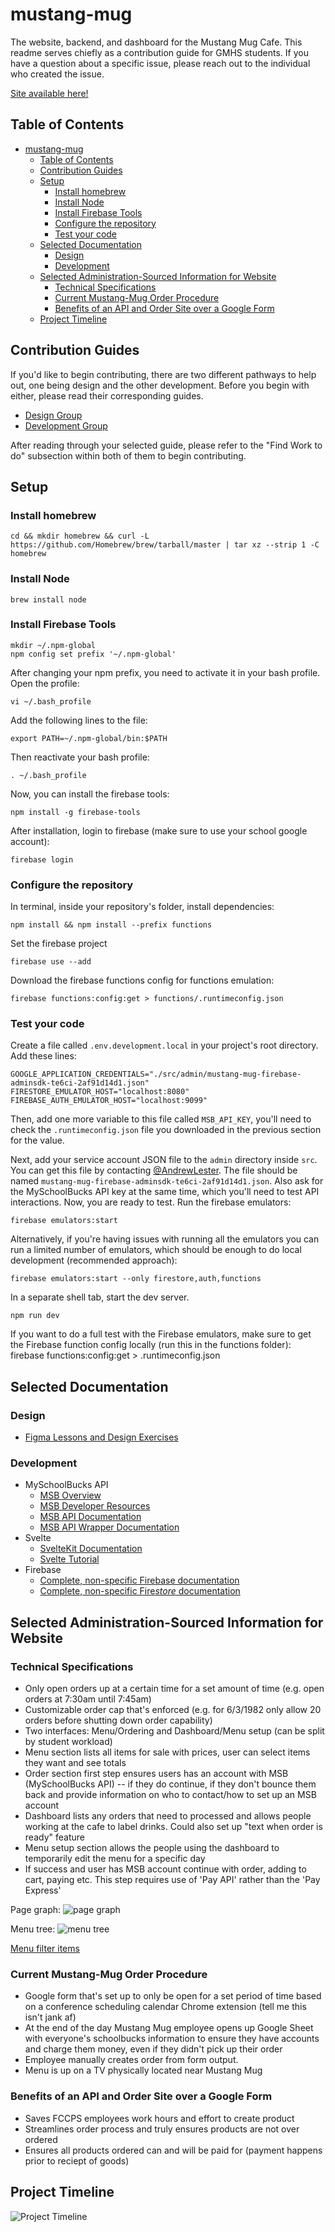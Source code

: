 # mustang-mug

The website, backend, and dashboard for the Mustang Mug Cafe. This readme serves chiefly as a contribution guide for GMHS students. If you have a question about a specific issue, please reach out to the individual who created the issue.

[Site available here!](https://mustang-mug.web.app/)

## Table of Contents

- [mustang-mug](#mustang-mug)
  - [Table of Contents](#table-of-contents)
  - [Contribution Guides](#contribution-guides)
  - [Setup](#setup)
    - [Install homebrew](#install-homebrew)
    - [Install Node](#install-node)
    - [Install Firebase Tools](#install-firebase-tools)
    - [Configure the repository](#configure-the-repository)
    - [Test your code](#test-your-code)
  - [Selected Documentation](#selected-documentation)
    - [Design](#design)
    - [Development](#development)
  - [Selected Administration-Sourced Information for Website](#selected-administration-sourced-information-for-website)
    - [Technical Specifications](#technical-specifications)
    - [Current Mustang-Mug Order Procedure](#current-mustang-mug-order-procedure)
    - [Benefits of an API and Order Site over a Google Form](#benefits-of-an-api-and-order-site-over-a-google-form)
  - [Project Timeline](#project-timeline)

## Contribution Guides

If you'd like to begin contributing, there are two different pathways to help out, one being design and the other development. Before you begin with either, please read their corresponding guides.

-   [Design Group](https://docs.google.com/document/d/1Li7CFu5svkT2dZMmUMs8T7QXtFuoNox9WiU2pSIEUkg/edit)
-   [Development Group](https://docs.google.com/document/d/11pG9MPToPxX9a-AQYE3q3QMyvRmRDZvPR6uQrVQUTao/edit)

After reading through your selected guide, please refer to the "Find Work to do" subsection within both of them to begin contributing.

## Setup

### Install homebrew

    cd && mkdir homebrew && curl -L https://github.com/Homebrew/brew/tarball/master | tar xz --strip 1 -C homebrew

### Install Node

    brew install node

### Install Firebase Tools

    mkdir ~/.npm-global
    npm config set prefix '~/.npm-global'

After changing your npm prefix, you need to activate it in your bash profile. Open the profile:

    vi ~/.bash_profile

Add the following lines to the file:

    export PATH=~/.npm-global/bin:$PATH

Then reactivate your bash profile:

    . ~/.bash_profile

Now, you can install the firebase tools:

    npm install -g firebase-tools

After installation, login to firebase (make sure to use your school google account):

    firebase login

### Configure the repository

In terminal, inside your repository's folder, install dependencies:

    npm install && npm install --prefix functions

Set the firebase project

    firebase use --add

Download the firebase functions config for functions emulation:

    firebase functions:config:get > functions/.runtimeconfig.json

### Test your code

Create a file called `.env.development.local` in your project's root directory. Add these lines:

    GOOGLE_APPLICATION_CREDENTIALS="./src/admin/mustang-mug-firebase-adminsdk-te6ci-2af91d14d1.json"
    FIRESTORE_EMULATOR_HOST="localhost:8080"
    FIREBASE_AUTH_EMULATOR_HOST="localhost:9099"

Then, add one more variable to this file called `MSB_API_KEY`, you'll need to check the `.runtimeconfig.json` file you downloaded in the previous section for the value.

Next, add your service account JSON file to the `admin` directory inside `src`. You can get this file by contacting [@AndrewLester](https://github.com/AndrewLester). The file should be named `mustang-mug-firebase-adminsdk-te6ci-2af91d14d1.json`. Also ask for the MySchoolBucks API key at the same time, which you'll need to test API interactions. Now, you are ready to test. Run the firebase emulators:

    firebase emulators:start

Alternatively, if you're having issues with running all the emulators you can run a limited number of emulators, which should be enough to do local development (recommended approach): 

    firebase emulators:start --only firestore,auth,functions

In a separate shell tab, start the dev server.

    npm run dev

If you want to do a full test with the Firebase emulators, make sure to get the Firebase function config locally (run this in the functions folder):
firebase functions:config:get > .runtimeconfig.json

## Selected Documentation

### Design

-   [Figma Lessons and Design Exercises](https://www.figma.com/resources/learn-design/)

### Development

-   MySchoolBucks API
    -   [MSB Overview](https://www.myschoolbucks.com/ver2/developer/msbpayapi)
    -   [MSB Developer Resources](https://www.myschoolbucks.com/ver2/developer/home)
    -   [MSB API Documentation](https://www.myschoolbucks.com/ver2/developer/swagger/getdocs?apiDocs=msbpayapi)
    -   [MSB API Wrapper Documentation](https://github.com/AndrewLester/msb_pay_api#msb_pay_api)
-   Svelte
    -   [SvelteKit Documentation](https://kit.svelte.dev/docs)
    -   [Svelte Tutorial](https://svelte.dev/tutorial/)
-   Firebase
    -   [Complete, non-specific Firebase documentation](https://firebase.google.com/docs)
    -   [Complete, non-specific Fire*store* documentation](https://cloud.google.com/firestore/docs)

## Selected Administration-Sourced Information for Website

### Technical Specifications

-   Only open orders up at a certain time for a set amount of time (e.g. open orders at 7:30am until 7:45am)
-   Customizable order cap that's enforced (e.g. for 6/3/1982 only allow 20 orders before shutting down order capability)
-   Two interfaces: Menu/Ordering and Dashboard/Menu setup (can be split by student workload)
-   Menu section lists all items for sale with prices, user can select items they want and see totals
-   Order section first step ensures users has an account with MSB (MySchoolBucks API) -- if they do continue, if they don't bounce them back and provide information on who to contact/how to set up an MSB account
-   Dashboard lists any orders that need to processed and allows people working at the cafe to label drinks. Could also set up "text when order is ready" feature
-   Menu setup section allows the people using the dashboard to temporarily edit the menu for a specific day
-   If success and user has MSB account continue with order, adding to cart, paying etc. This step requires use of 'Pay API' rather than the 'Pay Express'

Page graph:
![page graph](resources/readme/page_graph.jpg)

Menu tree:
![menu tree](resources/readme/menu_hierarchy.jpg)

[Menu filter items](https://docs.google.com/spreadsheets/d/1InzGctsj30p7wKCqgGVjR5_RQ6NoXWVfi0eBXdTgsXw/edit#gid=0)

### Current Mustang-Mug Order Procedure

-   Google form that's set up to only be open for a set period of time based on a conference scheduling calendar Chrome extension (tell me this isn't jank af)
-   At the end of the day Mustang Mug employee opens up Google Sheet with everyone's schoolbucks information to ensure they have accounts and charge them money, even if they didn't pick up their order
-   Employee manually creates order from form output.
-   Menu is up on a TV physically located near Mustang Mug

### Benefits of an API and Order Site over a Google Form

-   Saves FCCPS employees work hours and effort to create product
-   Streamlines order process and truly ensures products are not over ordered
-   Ensures all products ordered can and will be paid for (payment happens prior to reciept of goods)

## Project Timeline

![Project Timeline](resources/readme/project_timeline.jpg)
